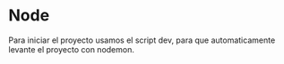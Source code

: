 # Node
Para iniciar el proyecto usamos el script dev, para que automaticamente levante el proyecto con nodemon.
